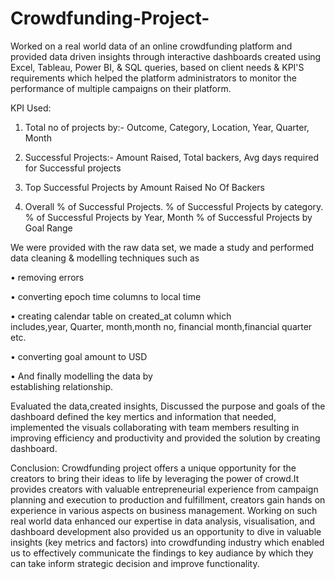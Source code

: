 # Crowdfunding-Project-
Worked on a real world data of an online crowdfunding platform and provided data driven insights through interactive dashboards created using Excel, Tableau, Power BI, & SQL queries, based on client needs & KPI'S requirements which helped the platform administrators to monitor the  performance of multiple campaigns on their platform.

KPI Used:

1) Total no of projects by:-
    Outcome,
    Category,
    Location,
    Year, Quarter, Month  
    
2) Successful Projects:-
     Amount Raised,
     Total backers,
     Avg days required for 
     Successful projects
     
3) Top Successful Projects by
     Amount Raised
     No Of Backers
     
4) Overall % of Successful Projects.
    % of Successful Projects
      by category.
    % of Successful Projects by 
      Year, Month
     % of Successful Projects by
     Goal Range
     
We were provided with the raw data set, we made a study and performed data cleaning & modelling techniques such as 

• removing errors

• converting epoch time columns to 
   local time 

• creating calendar table on
   created_at column which       
   includes,year, Quarter, month,month 
  no, financial month,financial quarter 
  etc.

• converting goal amount to USD 

• And finally modelling the data by  
  establishing relationship.
  
Evaluated the data,created insights, Discussed the purpose and goals of the dashboard defined the key mertics and information that needed, implemented the visuals 
collaborating with team members resulting in improving efficiency and productivity and provided the solution by creating dashboard.

Conclusion:
Crowdfunding project offers a unique opportunity for the creators to bring their ideas to life by leveraging the power of crowd.It provides creators with valuable entrepreneurial experience from campaign planning and execution to production and fulfillment, creators gain hands on experience in various aspects on business management.
Working on such real world data enhanced our expertise in data analysis, visualisation, and dashboard development also provided us an opportunity to dive in valuable insights (key metrics and factors) into crowdfunding industry which enabled us to effectively communicate the findings to key audiance by which they can take inform strategic decision and improve functionality.
